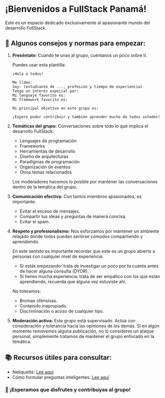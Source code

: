 # ¡Bienvenidos a FullStack Panamá!

Este es un espacio dedicado exclusivamente al apasionante mundo del desarrollo FullStack.

## 📑 Algunos consejos y normas para empezar:

1. **Preséntate:** Cuando te unas al grupo, cuéntanos un poco sobre ti.

    Puedes usar esta plantilla:

    ```
    ¡Hola a todos!

    Me llamo:
    Soy: (estudiante de ..., profesión y tiempo de experiencia)
    Tengo un interés especial por:
    Mi lenguaje favorito es:
    Mi framework favorito es:

    Mi principal objetivo en este grupo es:

    ¡Espero poder contribuir y también aprender mucho de todos ustedes!
    ```

2. **Temáticas del grupo:** Conversaciones sobre todo lo que implica el desarrollo FullStack:
    - Lenguajes de programación
    - Frameworks
    - Herramientas de desarrollo
    - Diseño de arquitecturas
    - Paradigmas de programación
    - Organización de eventos
    - Otros temas relacionados

    Los moderadores hacemos lo posible por mantener las conversaciones dentro de la temática del grupo.

3. **Comunicación efectiva:** Con tantos miembros apasionados, es importante:
    - Evitar el exceso de mensajes.
    - Compartir tus ideas y preguntas de manera concisa.
    - Evitar el spam.

4. **Respeto y profesionalismo:** Nos esforzamos por mantener un ambiente relajado donde todos puedan sentirse cómodos compartiendo y aprendiendo.

    En este sentido es importante recordar que este es un grupo abierto a personas con cualquier nivel de experiencia:

    - Si estás empezando: trata de investigar un poco por tu cuenta antes de hacer alguna consulta (DYOR).
    - Si tienes mucha experiencia: trata de ser empático con los que están aprendiendo, recuerda que alguna vez estuviste ahí.

    No toleramos:
    - Bromas ofensivas.
    - Contenido inapropiado.
    - Discriminación o acoso de cualquier tipo.

5. **Moderación activa:** Este grupo está supervisado. Actúa con consideración y tolerancia hacia las opiniones de los demás. Si en algún momento removemos alguna publicación, no lo consideres un ataque personal, simplemente tratamos de mantener el grupo enfocado en la temática.

## 📚 Recursos útiles para consultar:
- Netiquette: [Lee aquí](http://goo.gl/6wUDcZ)
- Cómo formular preguntas inteligentes: [Lee aquí](http://goo.gl/882Yvy)

### 🚀 ¡Esperamos que disfrutes y contribuyas al grupo!
